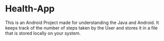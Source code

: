 # Health-App
This is an Android Project made for understanding the Java and Android. It keeps track of the number of steps taken by the User and stores it in a file that is stored locally on your system. 
